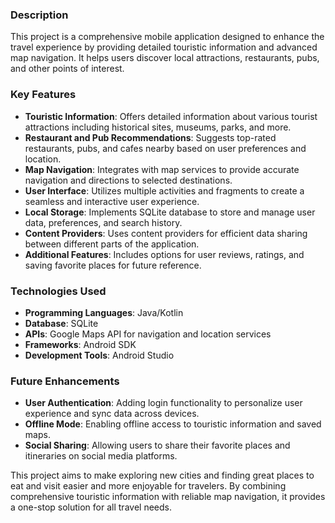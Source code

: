 


### Description
This project is a comprehensive mobile application designed to enhance the travel experience by providing detailed touristic information and advanced map navigation. It helps users discover local attractions, restaurants, pubs, and other points of interest.

### Key Features
- **Touristic Information**: Offers detailed information about various tourist attractions including historical sites, museums, parks, and more.
- **Restaurant and Pub Recommendations**: Suggests top-rated restaurants, pubs, and cafes nearby based on user preferences and location.
- **Map Navigation**: Integrates with map services to provide accurate navigation and directions to selected destinations.
- **User Interface**: Utilizes multiple activities and fragments to create a seamless and interactive user experience.
- **Local Storage**: Implements SQLite database to store and manage user data, preferences, and search history.
- **Content Providers**: Uses content providers for efficient data sharing between different parts of the application.
- **Additional Features**: Includes options for user reviews, ratings, and saving favorite places for future reference.

### Technologies Used
- **Programming Languages**: Java/Kotlin
- **Database**: SQLite
- **APIs**: Google Maps API for navigation and location services
- **Frameworks**: Android SDK
- **Development Tools**: Android Studio



### Future Enhancements
- **User Authentication**: Adding login functionality to personalize user experience and sync data across devices.
- **Offline Mode**: Enabling offline access to touristic information and saved maps.
- **Social Sharing**: Allowing users to share their favorite places and itineraries on social media platforms.

This project aims to make exploring new cities and finding great places to eat and visit easier and more enjoyable for travelers. By combining comprehensive touristic information with reliable map navigation, it provides a one-stop solution for all travel needs.
